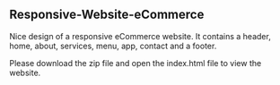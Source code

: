 ## Responsive-Website-eCommerce
Nice design of a responsive eCommerce website. It contains a header, home, about, services, menu, app, contact and a footer.

Please download the zip file and open the index.html file to view the website.
